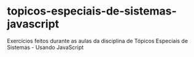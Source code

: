 # topicos-especiais-de-sistemas-javascript
Exercícios feitos durante as aulas da disciplina de Tópicos Especiais de Sistemas - Usando JavaScript
